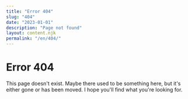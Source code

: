 ```yaml
---
title: "Error 404"
slug: "404"
date: "2023-01-01"
description: "Page not found"
layout: content.njk
permalink: "/en/404/"
---
```


# Error 404

This page doesn't exist. Maybe there used to be something here, but it's either gone or has been moved. I hope you'll find what you're looking for.

